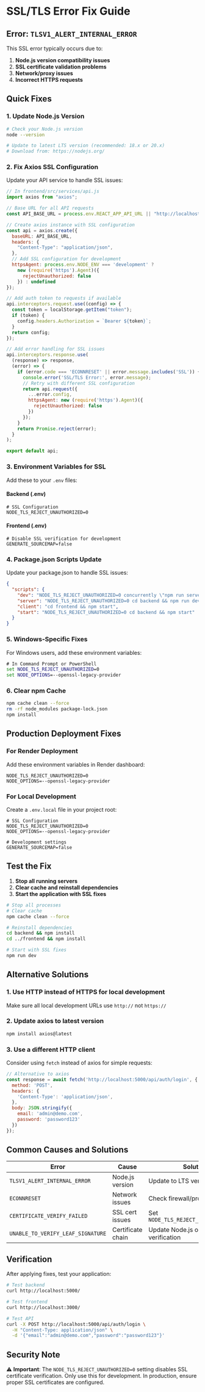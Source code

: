 # SSL/TLS Error Fix Guide

## Error: `TLSV1_ALERT_INTERNAL_ERROR`

This SSL error typically occurs due to:
1. **Node.js version compatibility issues**
2. **SSL certificate validation problems**
3. **Network/proxy issues**
4. **Incorrect HTTPS requests**

## Quick Fixes

### 1. Update Node.js Version
```bash
# Check your Node.js version
node --version

# Update to latest LTS version (recommended: 18.x or 20.x)
# Download from: https://nodejs.org/
```

### 2. Fix Axios SSL Configuration

Update your API service to handle SSL issues:

```javascript
// In frontend/src/services/api.js
import axios from "axios";

// Base URL for all API requests
const API_BASE_URL = process.env.REACT_APP_API_URL || "http://localhost:5000/api";

// Create axios instance with SSL configuration
const api = axios.create({
  baseURL: API_BASE_URL,
  headers: {
    "Content-Type": "application/json",
  },
  // Add SSL configuration for development
  httpsAgent: process.env.NODE_ENV === 'development' ? 
    new (require('https').Agent)({
      rejectUnauthorized: false
    }) : undefined
});

// Add auth token to requests if available
api.interceptors.request.use((config) => {
  const token = localStorage.getItem("token");
  if (token) {
    config.headers.Authorization = `Bearer ${token}`;
  }
  return config;
});

// Add error handling for SSL issues
api.interceptors.response.use(
  (response) => response,
  (error) => {
    if (error.code === 'ECONNRESET' || error.message.includes('SSL')) {
      console.error('SSL/TLS Error:', error.message);
      // Retry with different SSL configuration
      return api.request({
        ...error.config,
        httpsAgent: new (require('https').Agent)({
          rejectUnauthorized: false
        })
      });
    }
    return Promise.reject(error);
  }
);

export default api;
```

### 3. Environment Variables for SSL

Add these to your `.env` files:

#### Backend (.env)
```env
# SSL Configuration
NODE_TLS_REJECT_UNAUTHORIZED=0
```

#### Frontend (.env)
```env
# Disable SSL verification for development
GENERATE_SOURCEMAP=false
```

### 4. Package.json Scripts Update

Update your package.json to handle SSL issues:

```json
{
  "scripts": {
    "dev": "NODE_TLS_REJECT_UNAUTHORIZED=0 concurrently \"npm run server\" \"npm run client\"",
    "server": "NODE_TLS_REJECT_UNAUTHORIZED=0 cd backend && npm run dev",
    "client": "cd frontend && npm start",
    "start": "NODE_TLS_REJECT_UNAUTHORIZED=0 cd backend && npm start"
  }
}
```

### 5. Windows-Specific Fixes

For Windows users, add these environment variables:

```cmd
# In Command Prompt or PowerShell
set NODE_TLS_REJECT_UNAUTHORIZED=0
set NODE_OPTIONS=--openssl-legacy-provider
```

### 6. Clear npm Cache

```bash
npm cache clean --force
rm -rf node_modules package-lock.json
npm install
```

## Production Deployment Fixes

### For Render Deployment

Add these environment variables in Render dashboard:

```env
NODE_TLS_REJECT_UNAUTHORIZED=0
NODE_OPTIONS=--openssl-legacy-provider
```

### For Local Development

Create a `.env.local` file in your project root:

```env
# SSL Configuration
NODE_TLS_REJECT_UNAUTHORIZED=0
NODE_OPTIONS=--openssl-legacy-provider

# Development settings
GENERATE_SOURCEMAP=false
```

## Test the Fix

1. **Stop all running servers**
2. **Clear cache and reinstall dependencies**
3. **Start the application with SSL fixes**

```bash
# Stop all processes
# Clear cache
npm cache clean --force

# Reinstall dependencies
cd backend && npm install
cd ../frontend && npm install

# Start with SSL fixes
npm run dev
```

## Alternative Solutions

### 1. Use HTTP instead of HTTPS for local development
Make sure all local development URLs use `http://` not `https://`

### 2. Update axios to latest version
```bash
npm install axios@latest
```

### 3. Use a different HTTP client
Consider using `fetch` instead of axios for simple requests:

```javascript
// Alternative to axios
const response = await fetch('http://localhost:5000/api/auth/login', {
  method: 'POST',
  headers: {
    'Content-Type': 'application/json',
  },
  body: JSON.stringify({
    email: 'admin@demo.com',
    password: 'password123'
  })
});
```

## Common Causes and Solutions

| Error | Cause | Solution |
|-------|-------|----------|
| `TLSV1_ALERT_INTERNAL_ERROR` | Node.js version | Update to LTS version |
| `ECONNRESET` | Network issues | Check firewall/proxy |
| `CERTIFICATE_VERIFY_FAILED` | SSL cert issues | Set `NODE_TLS_REJECT_UNAUTHORIZED=0` |
| `UNABLE_TO_VERIFY_LEAF_SIGNATURE` | Certificate chain | Update Node.js or disable verification |

## Verification

After applying fixes, test your application:

```bash
# Test backend
curl http://localhost:5000/

# Test frontend
curl http://localhost:3000/

# Test API
curl -X POST http://localhost:5000/api/auth/login \
  -H "Content-Type: application/json" \
  -d '{"email":"admin@demo.com","password":"password123"}'
```

## Security Note

⚠️ **Important**: The `NODE_TLS_REJECT_UNAUTHORIZED=0` setting disables SSL certificate verification. Only use this for development. In production, ensure proper SSL certificates are configured.
